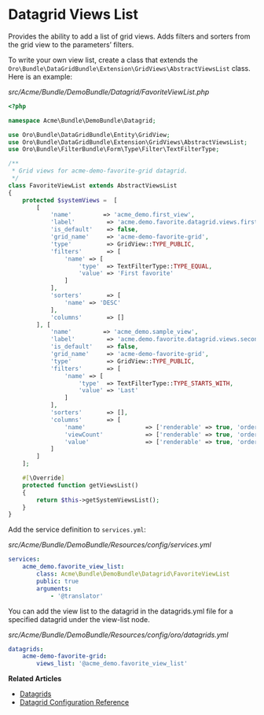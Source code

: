 <a id="customize-datagrids-views-list"></a>

# Datagrid Views List

Provides the ability to add a list of grid views. Adds filters and sorters from the grid view to the parameters’ filters.

To write your own view list, create a class that extends the `Oro\Bundle\DataGridBundle\Extension\GridViews\AbstractViewsList`
class. Here is an example:

*src/Acme/Bundle/DemoBundle/Datagrid/FavoriteViewList.php*
```php
<?php

namespace Acme\Bundle\DemoBundle\Datagrid;

use Oro\Bundle\DataGridBundle\Entity\GridView;
use Oro\Bundle\DataGridBundle\Extension\GridViews\AbstractViewsList;
use Oro\Bundle\FilterBundle\Form\Type\Filter\TextFilterType;

/**
 * Grid views for acme-demo-favorite-grid datagrid.
 */
class FavoriteViewList extends AbstractViewsList
{
    protected $systemViews =  [
        [
            'name'         => 'acme_demo.first_view',
            'label'         => 'acme.demo.favorite.datagrid.views.first_example_view_label',
            'is_default'    => false,
            'grid_name'     => 'acme-demo-favorite-grid',
            'type'          => GridView::TYPE_PUBLIC,
            'filters'       => [
                'name' => [
                    'type'  => TextFilterType::TYPE_EQUAL,
                    'value' => 'First favorite'
                ]
            ],
            'sorters'       => [
                'name' => 'DESC'
            ],
            'columns'       => []
        ], [
            'name'         => 'acme_demo.sample_view',
            'label'         => 'acme.demo.favorite.datagrid.views.second_example_view_label',
            'is_default'    => false,
            'grid_name'     => 'acme-demo-favorite-grid',
            'type'          => GridView::TYPE_PUBLIC,
            'filters'       => [
                'name' => [
                    'type'  => TextFilterType::TYPE_STARTS_WITH,
                    'value' => 'Last'
                ]
            ],
            'sorters'       => [],
            'columns'       => [
                'name'                 => ['renderable' => true, 'order' => 1],
                'viewCount'            => ['renderable' => true, 'order' => 2],
                'value'                => ['renderable' => true, 'order' => 3],
            ]
        ]
    ];

    #[\Override]
    protected function getViewsList()
    {
        return $this->getSystemViewsList();
    }
}
```

Add the service definition to `services.yml`:

*src/Acme/Bundle/DemoBundle/Resources/config/services.yml*
```yaml
services:
    acme_demo.favorite_view_list:
        class: Acme\Bundle\DemoBundle\Datagrid\FavoriteViewList
        public: true
        arguments:
            - '@translator'
```

You can add the view list to the datagrid in the datagrids.yml file for a specified datagrid under the view-list node.

*src/Acme/Bundle/DemoBundle/Resources/config/oro/datagrids.yml*
```yaml
datagrids:
    acme-demo-favorite-grid:
        views_list: '@acme_demo.favorite_view_list'
```

**Related Articles**

* [Datagrids](../../data-grids/index.md#data-grids)
* [Datagrid Configuration Reference](../../../configuration/yaml/datagrids.md#reference-format-datagrids)
